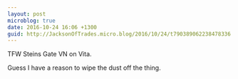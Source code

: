 ```yaml
---
layout: post
microblog: true
date: 2016-10-24 16:06 +1300
guid: http://JacksonOfTrades.micro.blog/2016/10/24/t790389062238478336.html
---
```

TFW Steins Gate VN on Vita. 

Guess I have a reason to wipe the dust off the thing.
